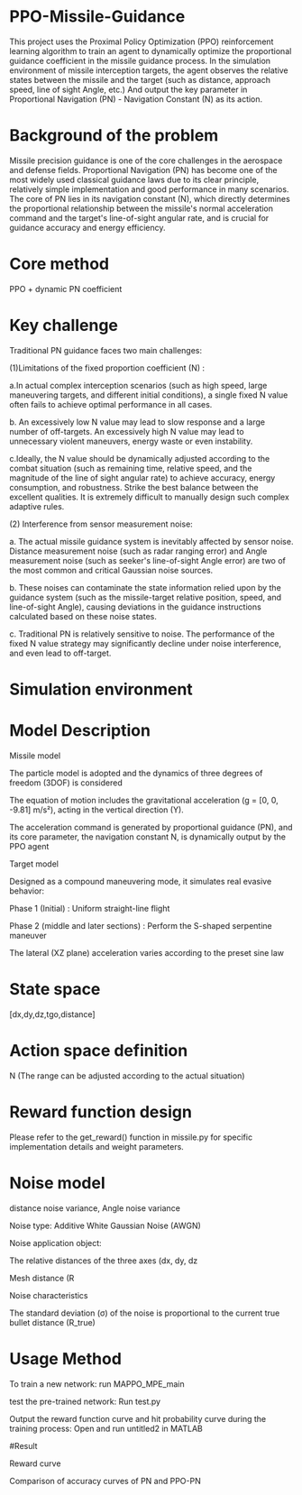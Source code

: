# PPO-Missile-Guidance
This project uses the Proximal Policy Optimization (PPO) reinforcement learning algorithm to train an agent to dynamically optimize the proportional guidance coefficient in the missile guidance process. In the simulation environment of missile interception targets, the agent observes the relative states between the missile and the target (such as distance, approach speed, line of sight Angle, etc.) And output the key parameter in Proportional Navigation (PN) - Navigation Constant (N) as its action.

# Background of the problem
Missile precision guidance is one of the core challenges in the aerospace and defense fields. Proportional Navigation (PN) has become one of the most widely used classical guidance laws due to its clear principle, relatively simple implementation and good performance in many scenarios. The core of PN lies in its navigation constant (N), which directly determines the proportional relationship between the missile's normal acceleration command and the target's line-of-sight angular rate, and is crucial for guidance accuracy and energy efficiency.

# Core method
PPO + dynamic PN coefficient

# Key challenge
    
Traditional PN guidance faces two main challenges:

(1)Limitations of the fixed proportion coefficient (N) :

a.In actual complex interception scenarios (such as high speed, large maneuvering targets, and different initial conditions), a single fixed N value often fails to achieve optimal performance in all cases.

b. An excessively low N value may lead to slow response and a large number of off-targets. An excessively high N value may lead to unnecessary violent maneuvers, energy waste or even instability.

c.Ideally, the N value should be dynamically adjusted according to the combat situation (such as remaining time, relative speed, and the magnitude of the line of sight angular rate) to achieve accuracy, energy consumption, and robustness. Strike the best balance between the excellent qualities. It is extremely difficult to manually design such complex adaptive rules.

(2) Interference from sensor measurement noise:

a. The actual missile guidance system is inevitably affected by sensor noise. Distance measurement noise (such as radar ranging error) and Angle measurement noise (such as seeker's line-of-sight Angle error) are two of the most common and critical Gaussian noise sources.

b. These noises can contaminate the state information relied upon by the guidance system (such as the missile-target relative position, speed, and line-of-sight Angle), causing deviations in the guidance instructions calculated based on these noise states.

c. Traditional PN is relatively sensitive to noise. The performance of the fixed N value strategy may significantly decline under noise interference, and even lead to off-target.

# Simulation environment

# Model Description

Missile model

The particle model is adopted and the dynamics of three degrees of freedom (3DOF) is considered

The equation of motion includes the gravitational acceleration (g = [0, 0, -9.81] m/s²), acting in the vertical direction (Y).

The acceleration command is generated by proportional guidance (PN), and its core parameter, the navigation constant N, is dynamically output by the PPO agent

Target model

Designed as a compound maneuvering mode, it simulates real evasive behavior:

Phase 1 (Initial) : Uniform straight-line flight

Phase 2 (middle and later sections) : Perform the S-shaped serpentine maneuver

The lateral (XZ plane) acceleration varies according to the preset sine law



# State space

[dx,dy,dz,tgo,distance]

# Action space definition

N (The range can be adjusted according to the actual situation)

# Reward function design

Please refer to the get_reward() function in missile.py for specific implementation details and weight parameters.

# Noise model 

distance noise variance, Angle noise variance

Noise type: Additive White Gaussian Noise (AWGN)

Noise application object:

The relative distances of the three axes (dx, dy, dz

Mesh distance (R

Noise characteristics

The standard deviation (σ) of the noise is proportional to the current true bullet distance (R_true) 
 
# Usage Method

To train a new network: run MAPPO_MPE_main

test the pre-trained network: Run test.py

Output the reward function curve and hit probability curve during the training process: Open and run untitled2 in MATLAB

#Result

Reward curve

Comparison of accuracy curves of PN and PPO-PN
